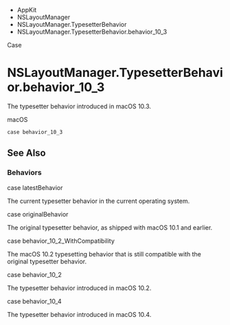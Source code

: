 

- AppKit
- NSLayoutManager
- NSLayoutManager.TypesetterBehavior
-  NSLayoutManager.TypesetterBehavior.behavior_10_3 

Case

# NSLayoutManager.TypesetterBehavior.behavior_10_3

The typesetter behavior introduced in macOS 10.3.

macOS

``` source
case behavior_10_3
```

## See Also

### Behaviors

case latestBehavior

The current typesetter behavior in the current operating system.

case originalBehavior

The original typesetter behavior, as shipped with macOS 10.1 and earlier.

case behavior_10_2_WithCompatibility

The macOS 10.2 typesetting behavior that is still compatible with the original typesetter behavior.

case behavior_10_2

The typesetter behavior introduced in macOS 10.2.

case behavior_10_4

The typesetter behavior introduced in macOS 10.4.

